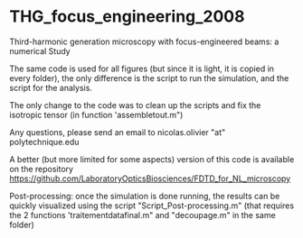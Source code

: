 # THG_focus_engineering_2008
Third-harmonic generation microscopy with focus-engineered beams: a numerical Study


The same code is used for all figures (but since it is light, it is copied in every folder), the only difference is the script to run the simulation, and the script for the analysis.


The only change to the code was to clean up the scripts and fix the isotropic tensor (in function 'assembletout.m")


Any questions, please send an email to nicolas.olivier "at" polytechnique.edu


A better (but more limited for some aspects) version of this code is available on the repository https://github.com/LaboratoryOpticsBiosciences/FDTD_for_NL_microscopy


Post-processing: once the simulation is done running, the results can be quickly visualized using the script "Script_Post-processing.m" (that requires the 2 functions 'traitementdatafinal.m" and "decoupage.m" in the same folder)
